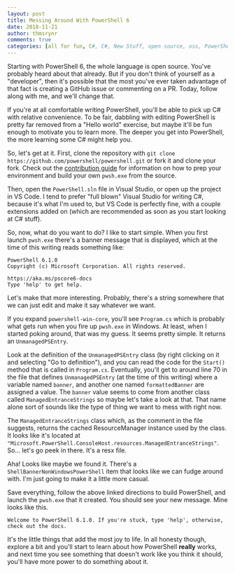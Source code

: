 ```yaml
---
layout: post
title: Messing Around With PowerShell 6
date: 2018-11-21
author: thmsrynr
comments: true
categories: [all for fun, C#, C#, New Stuff, open source, oss, PowerShell, powershell]
---
```

Starting with PowerShell 6, the whole language is open source. You've probably heard about that already. But if you don't think of yourself as a "developer", then it's possible that the most you've ever taken advantage of that fact is creating a GitHub issue or commenting on a PR. Today, follow along with me, and we'll change that.

If you're at all comfortable writing PowerShell, you'll be able to pick up C# with relative convenience. To be fair, dabbling with editing PowerShell is pretty far removed from a "Hello world" exercise, but maybe it'll be fun enough to motivate you to learn more. The deeper you get into PowerShell, the more learning some C# might help you.

So, let's get at it. First, clone the repository with `git clone https://github.com/powershell/powershell.git` or fork it and clone your fork. Check out the [contribution guide](https://github.com/powershell/powershell#building-the-repository) for information on how to prep your environment and build your own `pwsh.exe` from the source.

Then, open the `PowerShell.sln` file in Visual Studio, or open up the project in VS Code. I tend to prefer "full blown" Visual Studio for writing C#, because it's what I'm used to, but VS Code is perfectly fine, with a couple extensions added on (which are recommended as soon as you start looking at C# stuff).

So, now, what do you want to do? I like to start simple. When you first launch `pwsh.exe` there's a banner message that is displayed, which at the time of this writing reads something like:

```
PowerShell 6.1.0
Copyright (c) Microsoft Corporation. All rights reserved.

https://aka.ms/pscore6-docs
Type 'help' to get help.
```

Let's make that more interesting. Probably, there's a string somewhere that we can just edit and make it say whatever we want.

If you expand `powershell-win-core`, you'll see `Program.cs` which is probably what gets run when you fire up `pwsh.exe` in Windows. At least, when I started poking around, that was my guess. It seems pretty simple. It returns an `UnmanagedPSEntry`.

Look at the definition of the `UnmanagedPSEntry` class (by right clicking on it and selecting "Go to definition"), and you can read the code for the `Start()` method that is called in `Program.cs`. Eventually, you'll get to around line 70 in the file that defines `UnmanagedPSEntry` (at the time of this writing) where a variable named `banner`, and another one named `formattedBanner` are assigned a value. The `banner` value seems to come from another class called `ManagedEntranceStrings` so maybe let's take a look at that. That name alone sort of sounds like the type of thing we want to mess with right now.

The `ManagedEntranceStrings` class which, as the comment in the file suggests, returns the cached ResourceManager instance used by the class. It looks like it's located at `"Microsoft.PowerShell.ConsoleHost.resources.ManagedEntranceStrings"`. So... let's go peek in there. It's a resx file.

Aha! Looks like maybe we found it. There's a `ShellBannerNonWindowsPowerShell` item that looks like we can fudge around with. I'm just going to make it a little more casual.

Save everything, follow the above linked directions to build PowerShell, and launch the `pwsh.exe` that it created. You should see your new message. Mine looks like this.

```
Welcome to PowerShell 6.1.0. If you're stuck, type 'help', otherwise, check out the docs.
```

It's the little things that add the most joy to life. In all honesty though, explore a bit and you'll start to learn about how PowerShell **really** works, and next time you see something that doesn't work like you think it should, you'll have more power to do something about it.